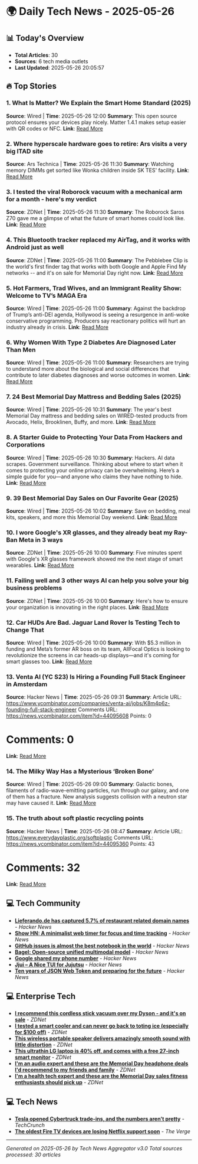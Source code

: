 # 🌍 Daily Tech News - 2025-05-26

## 📊 Today's Overview
- **Total Articles**: 30
- **Sources**: 6 tech media outlets
- **Last Updated**: 2025-05-26 20:05:57

## 🔥 Top Stories

### 1. What Is Matter? We Explain the Smart Home Standard (2025)
**Source**: Wired | **Time**: 2025-05-26 12:00
**Summary**: This open source protocol ensures your devices play nicely. Matter 1.4.1 makes setup easier with QR codes or NFC.
**Link**: [Read More](https://www.wired.com/story/what-is-matter/)

### 2. Where hyperscale hardware goes to retire: Ars visits a very big ITAD site
**Source**: Ars Technica | **Time**: 2025-05-26 11:30
**Summary**: Watching memory DIMMs get sorted like Wonka children inside SK TES' facility.
**Link**: [Read More](https://arstechnica.com/information-technology/2025/05/where-hyperscale-hardware-goes-to-retire-ars-visits-a-very-big-itad-site/)

### 3. I tested the viral Roborock vacuum with a mechanical arm for a month - here's my verdict
**Source**: ZDNet | **Time**: 2025-05-26 11:30
**Summary**: The Roborock Saros Z70 gave me a glimpse of what the future of smart homes could look like.
**Link**: [Read More](https://www.zdnet.com/article/i-tested-the-viral-roborock-vacuum-with-a-mechanical-arm-for-a-month-heres-my-verdict/)

### 4. This Bluetooth tracker replaced my AirTag, and it works with Android just as well
**Source**: ZDNet | **Time**: 2025-05-26 11:00
**Summary**: The Pebblebee Clip is the world's first finder tag that works with both Google and Apple Find My networks -- and it's on sale for Memorial Day right now.
**Link**: [Read More](https://www.zdnet.com/article/this-bluetooth-tracker-replaced-my-airtag-and-it-works-with-android-just-as-well/)

### 5. Hot Farmers, Trad Wives, and an Immigrant Reality Show: Welcome to TV’s MAGA Era
**Source**: Wired | **Time**: 2025-05-26 11:00
**Summary**: Against the backdrop of Trump’s anti-DEI agenda, Hollywood is seeing a resurgence in anti-woke conservative programming. Producers say reactionary politics will hurt an industry already in crisis.
**Link**: [Read More](https://www.wired.com/story/hot-farmers-trad-wives-and-an-immigrant-reality-show-welcome-to-tvs-maga-era/)

### 6. Why Women With Type 2 Diabetes Are Diagnosed Later Than Men
**Source**: Wired | **Time**: 2025-05-26 11:00
**Summary**: Researchers are trying to understand more about the biological and social differences that contribute to later diabetes diagnoses and worse outcomes in women.
**Link**: [Read More](https://www.wired.com/story/why-women-with-type-2-diabetes-are-diagnosed-later-than-men/)

### 7. 24 Best Memorial Day Mattress and Bedding Sales (2025)
**Source**: Wired | **Time**: 2025-05-26 10:31
**Summary**: The year's best Memorial Day mattress and bedding sales on WIRED-tested products from Avocado, Helix, Brooklinen, Buffy, and more.
**Link**: [Read More](https://www.wired.com/story/best-memorial-day-mattress-sales-2025-3/)

### 8. A Starter Guide to Protecting Your Data From Hackers and Corporations
**Source**: Wired | **Time**: 2025-05-26 10:30
**Summary**: Hackers. AI data scrapes. Government surveillance. Thinking about where to start when it comes to protecting your online privacy can be overwhelming. Here’s a simple guide for you—and anyone who claims they have nothing to hide.
**Link**: [Read More](https://www.wired.com/story/guide-protect-data-from-hackers-corporations/)

### 9. 39 Best Memorial Day Sales on Our Favorite Gear (2025)
**Source**: Wired | **Time**: 2025-05-26 10:02
**Summary**: Save on bedding, meal kits, speakers, and more this Memorial Day weekend.
**Link**: [Read More](https://www.wired.com/story/best-memorial-day-sales-2025-2/)

### 10. I wore Google's XR glasses, and they already beat my Ray-Ban Meta in 3 ways
**Source**: ZDNet | **Time**: 2025-05-26 10:00
**Summary**: Five minutes spent with Google's XR glasses framework showed me the next stage of smart wearables.
**Link**: [Read More](https://www.zdnet.com/article/i-wore-googles-xr-glasses-and-they-already-beat-my-ray-ban-meta-in-3-ways/)

### 11. Failing well and 3 other ways AI can help you solve your big business problems
**Source**: ZDNet | **Time**: 2025-05-26 10:00
**Summary**: Here's how to ensure your organization is innovating in the right places.
**Link**: [Read More](https://www.zdnet.com/article/failing-well-and-3-other-ways-ai-can-help-you-solve-your-big-business-problems/)

### 12. Car HUDs Are Bad. Jaguar Land Rover Is Testing Tech to Change That
**Source**: Wired | **Time**: 2025-05-26 10:00
**Summary**: With $5.3 million in funding and Meta’s former AR boss on its team, AllFocal Optics is looking to revolutionize the screens in car heads-up displays—and it's coming for smart glasses too.
**Link**: [Read More](https://www.wired.com/story/car-huds-are-bad-jaguar-land-rover-is-testing-tech-to-change-that/)

### 13. Venta AI (YC S23) Is Hiring a Founding Full Stack Engineer in Amsterdam
**Source**: Hacker News | **Time**: 2025-05-26 09:31
**Summary**: Article URL: https://www.ycombinator.com/companies/venta-ai/jobs/K8m4p6z-founding-full-stack-engineer
Comments URL: https://news.ycombinator.com/item?id=44095608
Points: 0
# Comments: 0
**Link**: [Read More](https://www.ycombinator.com/companies/venta-ai/jobs/K8m4p6z-founding-full-stack-engineer)

### 14. The Milky Way Has a Mysterious ‘Broken Bone’
**Source**: Wired | **Time**: 2025-05-26 09:00
**Summary**: Galactic bones, filaments of radio-wave-emitting particles, run through our galaxy, and one of them has a fracture. New analysis suggests collision with a neutron star may have caused it.
**Link**: [Read More](https://www.wired.com/story/the-milky-way-has-a-mysterious-broken-bone-nasa/)

### 15. The truth about soft plastic recycling points
**Source**: Hacker News | **Time**: 2025-05-26 08:47
**Summary**: Article URL: https://www.everydayplastic.org/softplastic
Comments URL: https://news.ycombinator.com/item?id=44095360
Points: 43
# Comments: 32
**Link**: [Read More](https://www.everydayplastic.org/softplastic)


## 💻 Tech Community

- **[Lieferando.de has captured 5.7% of restaurant related domain names](https://mondaybits.com/lieferando-captured-6-percent-of-restaurant-related-domain-names/)** - *Hacker News*
- **[Show HN: A minimalist web timer for focus and time tracking](https://iamlockedin.com/)** - *Hacker News*
- **[GitHub issues is almost the best notebook in the world](https://simonwillison.net/2025/May/26/notes/)** - *Hacker News*
- **[Bagel: Open-source unified multimodal model](https://bagel-ai.org/)** - *Hacker News*
- **[Google shared my phone number](https://danq.me/2025/05/21/google-shared-my-phone-number/)** - *Hacker News*
- **[Jjui – A Nice TUI for Jujutsu](https://github.com/idursun/jjui)** - *Hacker News*
- **[Ten years of JSON Web Token and preparing for the future](https://self-issued.info/?p=2708)** - *Hacker News*

## 💻 Enterprise Tech

- **[I recommend this cordless stick vacuum over my Dyson - and it's on sale](https://www.zdnet.com/article/i-recommend-this-cordless-stick-vacuum-over-my-dyson-and-its-on-sale/)** - *ZDNet*
- **[I tested a smart cooler and can never go back to toting ice (especially for $100 off)](https://www.zdnet.com/article/i-tested-a-smart-cooler-and-can-never-go-back-to-toting-ice-especially-for-100-off/)** - *ZDNet*
- **[This wireless portable speaker delivers amazingly smooth sound with little distortion](https://www.zdnet.com/article/this-wireless-portable-speaker-delivers-amazingly-smooth-sound-with-little-distortion/)** - *ZDNet*
- **[This ultrathin LG laptop is 40% off, and comes with a free 27-inch smart monitor](https://www.zdnet.com/article/this-ultrathin-lg-laptop-is-40-off-and-comes-with-a-free-27-inch-smart-monitor/)** - *ZDNet*
- **[I'm an audio expert and these are the Memorial Day headphone deals I'd recommend to my friends and family](https://www.zdnet.com/article/im-an-audio-expert-and-these-are-the-memorial-day-headphone-deals-id-recommend-to-my-friends-and-family/)** - *ZDNet*
- **[I'm a health tech expert and these are the Memorial Day sales fitness enthusiasts should pick up](https://www.zdnet.com/article/im-a-health-tech-expert-and-these-are-the-memorial-day-sales-fitness-enthusiasts-should-pick-up/)** - *ZDNet*

## 💻 Tech News

- **[Tesla opened Cybertruck trade-ins, and the numbers aren’t pretty](https://techcrunch.com/2025/05/25/tesla-opened-cybertruck-trade-ins-and-the-numbers-arent-pretty/)** - *TechCrunch*
- **[The oldest Fire TV devices are losing Netflix support soon](https://www.theverge.com/news/674165/amazon-1st-generation-fire-tv-devices-losing-netflix-support)** - *The Verge*

---
*Generated on 2025-05-26 by Tech News Aggregator v3.0*
*Total sources processed: 30 articles*
